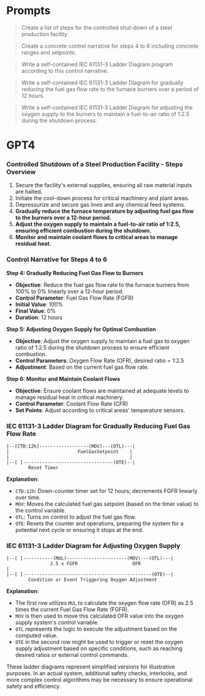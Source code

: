 # Prompts

> Create a list of steps for the controlled shut-down of a steel production facility.

> Create a concrete control narrative for steps 4 to 6 including concrete ranges and setpoints.

> Write a self-contained IEC 61131-3 Ladder Diagram program according to this control narrative.

> Write a self-contained IEC 61131-3 Ladder Diagram for gradually reducing the fuel gas flow rate to the furnace burners over a period of 12 hours.

> Write a self-contained IEC 61131-3 Ladder Diagram for adjusting the oxygen supply to the burners to maintain a fuel-to-air ratio of 1:2.5 during the shutdown process.


# GPT4

### Controlled Shutdown of a Steel Production Facility - Steps Overview

1. Secure the facility's external supplies, ensuring all raw material inputs are halted.
2. Initiate the cool-down process for critical machinery and plant areas.
3. Depressurize and secure gas lines and any chemical feed systems.
4. **Gradually reduce the furnace temperature by adjusting fuel gas flow to the burners over a 12-hour period.**
5. **Adjust the oxygen supply to maintain a fuel-to-air ratio of 1:2.5, ensuring efficient combustion during the shutdown.**
6. **Monitor and maintain coolant flows to critical areas to manage residual heat.**

### Control Narrative for Steps 4 to 6

**Step 4: Gradually Reducing Fuel Gas Flow to Burners**
- **Objective**: Reduce the fuel gas flow rate to the furnace burners from 100% to 0% linearly over a 12-hour period.
- **Control Parameter**: Fuel Gas Flow Rate (FGFR)
- **Initial Value**: 100%
- **Final Value**: 0%
- **Duration**: 12 hours

**Step 5: Adjusting Oxygen Supply for Optimal Combustion**
- **Objective**: Adjust the oxygen supply to maintain a fuel gas to oxygen ratio of 1:2.5 during the shutdown process to ensure efficient combustion.
- **Control Parameters**: Oxygen Flow Rate (OFR), desired ratio = 1:2.5
- **Adjustment**: Based on the current fuel gas flow rate.

**Step 6: Monitor and Maintain Coolant Flows**
- **Objective**: Ensure coolant flows are maintained at adequate levels to manage residual heat in critical machinery.
- **Control Parameter**: Coolant Flow Rate (CFR)
- **Set Points**: Adjust according to critical areas' temperature sensors.

### IEC 61131-3 Ladder Diagram for Gradually Reducing Fuel Gas Flow Rate

```plaintext
|--[CTD:12h]------------------(MOV)---(OTL)---|
|                         FuelGasSetpoint    |
|                                            |
|--[ ]---------------------------------(OTE)--|
        Reset Timer
```

**Explanation**:
- `CTD:12h`: Down-counter timer set for 12 hours; decrements FGFR linearly over time.
- `MOV`: Moves the calculated fuel gas setpoint (based on the timer value) to the control variable.
- `OTL`: Turns on control to adjust the fuel gas flow.
- `OTE`: Resets the counter and operations, preparing the system for a potential next cycle or ensuring it stops at the end.

### IEC 61131-3 Ladder Diagram for Adjusting Oxygen Supply

```plaintext
|--[ ]-----------(MUL)----------------------(MOV)---(OTL)---|
                2.5 x FGFR                    OFR     
|
|--[ ]-----------------------------------------------(OTE)--|
        Condition or Event Triggering Oxygen Adjustment
```

**Explanation**:
- The first row utilizes `MUL` to calculate the oxygen flow rate (OFR) as 2.5 times the current Fuel Gas Flow Rate (FGFR).
- `MOV` is then used to move this calculated OFR value into the oxygen supply system's control variable.
- `OTL` represents the logic to execute the adjustment based on the computed value.
- `OTE` in the second row might be used to trigger or reset the oxygen supply adjustment based on specific conditions, such as reaching desired ratios or external control commands.

These ladder diagrams represent simplified versions for illustrative purposes. In an actual system, additional safety checks, interlocks, and more complex control algorithms may be necessary to ensure operational safety and efficiency.
